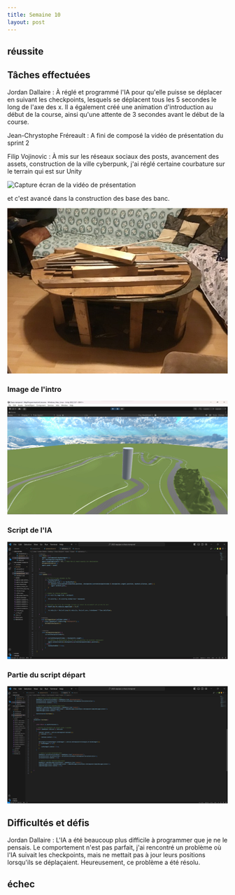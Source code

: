 ```yaml
---
title: Semaine 10
layout: post
---
```

## réussite


## Tâches effectuées

Jordan Dallaire : À réglé et programmé l'IA pour qu'elle puisse se déplacer en suivant les checkpoints, lesquels se déplacent tous les 5 secondes le long de l'axe des x. Il a également créé une animation d'introduction au début de la course, ainsi qu'une attente de 3 secondes avant le début de la course.

Jean-Chrystophe Fréreault : A fini de composé la vidéo de présentation du sprint 2 

Filip Vojinovic : À mis sur les réseaux sociaux des posts, avancement des assets, construction de la ville cyberpunk, j'ai réglé certaine courbature sur le terrain qui est sur Unity

![Capture écran de la vidéo de présentation](../medias/présentation.png)

et c'est avancé dans la construction des base des banc.

![photo d'une base de banc commencer a être monter](../medias/base_de_banc.jpg)



### Image de l'intro
![Capture écran d'une partie de l'intro](../medias/capture_intro_sem10.jpg)

### Script de l'IA
![Capture écran du script de l'IA](../medias/script_ia_sem10.jpg)

### Partie du script départ 
![Capture d'écran montrant la partie du script départ](../medias/script_depart_sem10.jpg)

## Difficultés et défis
Jordan Dallaire : L'IA a été beaucoup plus difficile à programmer que je ne le pensais. Le comportement n'est pas parfait, j'ai rencontré un problème où l'IA suivait les checkpoints, mais ne mettait pas à jour leurs positions lorsqu'ils se déplaçaient. Heureusement, ce problème a été résolu.


## échec
